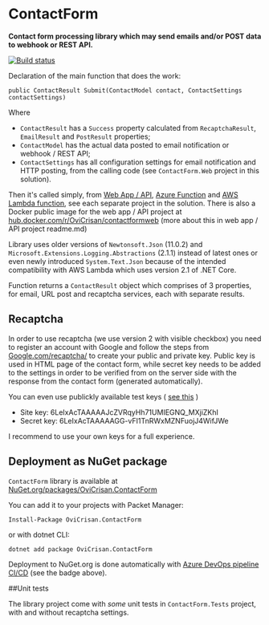 ﻿# ContactForm

**Contact form processing library which may send emails and/or POST data to webhook or REST API.**

[![Build status](https://OviCrisan.visualstudio.com/ContactForm/_apis/build/status/ContactForm-NuGet-CI)](https://ovicrisan.visualstudio.com/ContactForm/_build/latest?definitionId=2)

Declaration of the main function that does the work:

`public ContactResult Submit(ContactModel contact, ContactSettings contactSettings)`

Where
* `ContactResult` has a `Success` property calculated from `RecaptchaResult`, `EmailResult` and `PostResult` properties;
* `ContactModel` has the actual data posted to email notification or webhook / REST API;
* `ContactSettings` has all configuration settings for email notification and HTTP posting, from the calling code (see `ContactForm.Web` project in this solution).

Then it's called simply, from [Web App / API](../ContactForm.Web/readme.md), [Azure Function](../ContactForm.AzFunc/readme.md) and [AWS Lambda function](../ContactForm.AWSLambda/readme.md), see each separate project in the solution.
There is also a Docker public image for the web app / API project at [hub.docker.com/r/OviCrisan/contactformweb](https://hub.docker.com/r/ovicrisan/contactformweb/tags) (more about this in web app / API project readme.md)

Library uses older versions of `Newtonsoft.Json` (11.0.2) and `Microsoft.Extensions.Logging.Abstractions` (2.1.1) 
instead of latest ones or even newly introduced `System.Text.Json` because of the intended compatibility with AWS Lambda which uses version 2.1 of .NET Core.

Function returns a `ContactResult` object which comprises of 3 properties, for email, URL post and recaptcha services, each with separate results.

## Recaptcha

In order to use recaptcha (we use version 2 with visible checkbox) you need to register an account with Google and follow the steps from [Google.com/recaptcha/](https://www.google.com/recaptcha/) to create your public and private key. 
Public key is used in HTML page of the contact form, while secret key needs to be added to the settings in order to be verified from on the server side with the response from the contact form (generated automatically).

You can even use publickly available test keys ( [see this](https://developers.google.com/recaptcha/docs/faq#id-like-to-run-automated-tests-with-recaptcha.-what-should-i-do) )

* Site key: 6LeIxAcTAAAAAJcZVRqyHh71UMIEGNQ_MXjiZKhI
* Secret key: 6LeIxAcTAAAAAGG-vFI1TnRWxMZNFuojJ4WifJWe

I recommend to use your own keys for a full experience.

## Deployment as NuGet package

`ContactForm` library is available at [NuGet.org/packages/OviCrisan.ContactForm](https://www.nuget.org/packages/OviCrisan.ContactForm/)

You can add it to your projects with Packet Manager:

`Install-Package OviCrisan.ContactForm`

or with dotnet CLI:

`dotnet add package OviCrisan.ContactForm`

Deployment to NuGet.org is done automatically with [Azure DevOps pipeline CI/CD](azure-pipelines.yml) (see the badge above).

##Unit tests

The library project come with *some* unit tests in `ContactForm.Tests` project, with and without recaptcha settings.